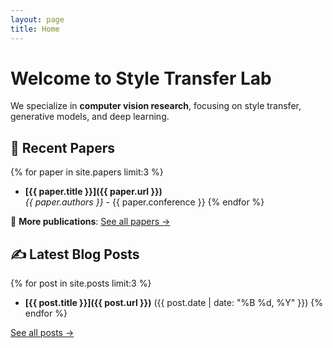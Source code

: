 ```yaml
---
layout: page
title: Home
---
```


# Welcome to Style Transfer Lab

We specialize in **computer vision research**, focusing on style transfer, generative models, and deep learning. 

## 🔬 Recent Papers
{% for paper in site.papers limit:3 %}
- **[{{ paper.title }}]({{ paper.url }})**  
  *{{ paper.authors }}* - {{ paper.conference }}
{% endfor %}

📖 **More publications**: [See all papers →](/papers/)

## ✍️ Latest Blog Posts
{% for post in site.posts limit:3 %}
- **[{{ post.title }}]({{ post.url }})** ({{ post.date | date: "%B %d, %Y" }})
{% endfor %}

[See all posts →](/blog/)
